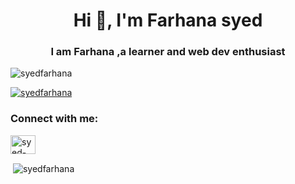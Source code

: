 <h1 align="center">Hi 👋, I'm Farhana syed</h1>
<h3 align="center">I am Farhana ,a learner and web dev enthusiast</h3>

<p align="left"> <img src="https://komarev.com/ghpvc/?username=syedfarhana&label=Profile%20views&color=0e75b6&style=flat" alt="syedfarhana" /> </p>

<p align="left"> <a href="https://github.com/ryo-ma/github-profile-trophy"><img src="https://github-profile-trophy.vercel.app/?username=syedfarhana" alt="syedfarhana" /></a> </p>

<h3 align="left">Connect with me:</h3>
<p align="left">
<a href="https://linkedin.com/in/syed-farhana-045374253" target="blank"><img align="center" src="https://raw.githubusercontent.com/rahuldkjain/github-profile-readme-generator/master/src/images/icons/Social/linked-in-alt.svg" alt="syed-farhana-045374253" height="30" width="40" /></a>
</p>

<p>&nbsp;<img align="center" src="https://github-readme-stats.vercel.app/api?username=syedfarhana&show_icons=true&locale=en" alt="syedfarhana" /></p>


<!---
SyedFarhana/SyedFarhana is a ✨ special ✨ repository because its `README.md` (this file) appears on your GitHub profile.
You can click the Preview link to take a look at your changes.
--->

